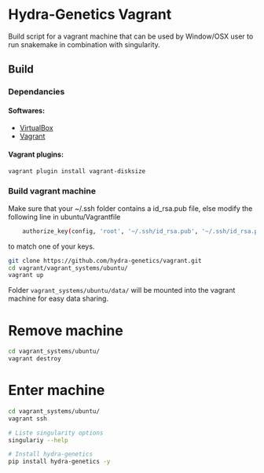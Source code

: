 # Hydra-Genetics Vagrant

Build script for a vagrant machine that can be used by Window/OSX user to run snakemake in combination with singularity.

## Build 

### Dependancies

#### Softwares:
- [VirtualBox](https://www.virtualbox.org/)
- [Vagrant](https://developer.hashicorp.com/vagrant/tutorials/getting-started/getting-started-install)

#### Vagrant plugins:
```bash
vagrant plugin install vagrant-disksize
```

### Build vagrant machine
Make sure that your ~/.ssh folder contains a id_rsa.pub file, else  modify the following line in ubuntu/Vagrantfile
```bash
    authorize_key(config, 'root', '~/.ssh/id_rsa.pub', '~/.ssh/id_rsa.pub')
```
to match one of your keys.


```bash
git clone https://github.com/hydra-genetics/vagrant.git
cd vagrant/vagrant_systems/ubuntu/
vagrant up
```

Folder `vagrant_systems/ubuntu/data/` will be mounted into the vagrant machine for easy data sharing.

# Remove machine
```bash
cd vagrant_systems/ubuntu/
vagrant destroy
```

# Enter machine
```bash
cd vagrant_systems/ubuntu/
vagrant ssh

# Liste singularity options
singulariy --help

# Install hydra-genetics
pip install hydra-genetics -y
```


